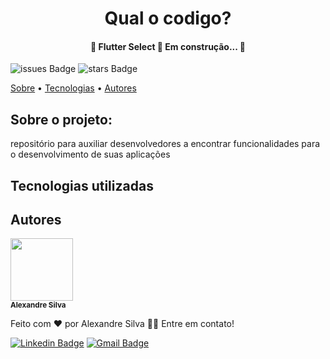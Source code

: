 
<h1 align="center" color=""> Qual o codigo? </h1>
  
  <h4 align="center"> 
	🚧  Flutter Select 🚀 Em construção...  🚧
  </h4>

  ![issues Badge](https://img.shields.io/github/issues/alexandreturial/qual_o_codigo?color=%231389FD&style=flat-square)
  ![stars Badge](https://img.shields.io/github/stars/alexandreturial/qual_o_codigo?color=%231389FD&style=flat-square)
 
  
   </p>
    <a href="#Sobre_o_projeto">Sobre</a> •
    <a href="#Tecnologias_utilizadas">Tecnologias</a> • 
    <a href="#Autores">Autores</a>
  </p>
  
  <h2>Sobre o projeto:</h2>
  
  <p align="center">
  
  repositório para auxiliar desenvolvedores a encontrar funcionalidades para o desenvolvimento de suas aplicações
  
 

  <h2>Tecnologias utilizadas</h2>

  
  <h2>Autores</h2>
  
  <div>
  <img src="https://avatars.githubusercontent.com/u/29807033?s=400&u=3c349b78c5dbbb9f6eff2719d64a726ad77e0dc1&v=4"  width="100px;" borderRadius= "50%;" alt=""/>
  <br />
  <sub><b>Alexandre Silva</b></sub>
  
  </div>
  
  Feito com ❤️ por Alexandre Silva 👋🏽 Entre em contato!

  [![Linkedin Badge](https://img.shields.io/badge/-Alexandre_silva-%230c93e4?style=for-the-badge&logo=LinkedIn)](https://www.linkedin.com/in/alexandre-silva-turial-62324a134/)
  [![Gmail Badge](https://img.shields.io/badge/-aleturial8%40gmail.com-%23EA4335?style=for-the-badge&logo=Gmail&logoColor=white&)](mailto:aleturial8@gmail.com)

 